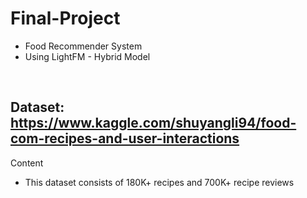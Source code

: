 # Final-Project

- Food Recommender System
- Using LightFM - Hybrid Model

<br>

## Dataset: https://www.kaggle.com/shuyangli94/food-com-recipes-and-user-interactions 

Content
- This dataset consists of 180K+ recipes and 700K+ recipe reviews
